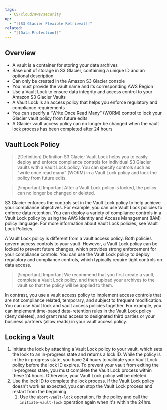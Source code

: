 ```yaml
---
tags:
  - CS/cloud/aws/security
up:
  - "[[S3 Glacier Flexible Retrieval]]"
related:
  - "[[Data Protection]]"
---
```

## Overview

- A vault is a container for storing your data archives
- Base unit of storage in S3 Glacier, containing a unique ID and an optional description
- Can only be created in the Amazon S3 Glacier console
- You must provide the vault name and its corresponding AWS Region
- Use a Vault Lock to ensure data integrity and access control to your Amazon S3 Glacier Vaults
- A Vault Lock is an access policy that helps you enforce regulatory and compliance requirements
- You can specify a “Write Once Read Many” (WORM) control to lock your Glacier vault policy from future edits
- A Glacier vault access policy can no longer be changed when the vault lock process has been completed after 24 hours

## Vault Lock Policy

>[!Definition] Definition
>S3 Glacier Vault Lock helps you to easily deploy and enforce compliance controls for individual S3 Glacier vaults with a Vault Lock policy. You can specify controls such as "write once read many" (WORM) in a Vault Lock policy and lock the policy from future edits.

>[!important] Important
>After a Vault Lock policy is locked, the policy can no longer be changed or deleted.


S3 Glacier enforces the controls set in the Vault Lock policy to help achieve your compliance objectives. For example, you can use Vault Lock policies to enforce data retention. You can deploy a variety of compliance controls in a Vault Lock policy by using the AWS Identity and Access Management (IAM) policy language. For more information about Vault Lock policies, see Vault Lock Policies.

A Vault Lock policy is different from a vault access policy. Both policies govern access controls to your vault. However, a Vault Lock policy can be locked to prevent future changes, which provides strong enforcement for your compliance controls. You can use the Vault Lock policy to deploy regulatory and compliance controls, which typically require tight controls on data access. 

>[!important] Important
>We recommend that you first create a vault, complete a Vault Lock policy, and then upload your archives to the vault so that the policy will be applied to them.

In contrast, you use a vault access policy to implement access controls that are not compliance related, temporary, and subject to frequent modification. You can use Vault lock and vault access policies together. For example, you can implement time-based data-retention rules in the Vault Lock policy (deny deletes), and grant read access to designated third parties or your business partners (allow reads) in your vault access policy.

## Locking a Vault

1. Initiate the lock by attaching a Vault Lock policy to your vault, which sets the lock to an in-progress state and returns a lock ID. While the policy is in the in-progress state, you have 24 hours to validate your Vault Lock policy before the lock ID expires. To prevent your vault from exiting the in-progress state, you must complete the Vault Lock process within these 24 hours. Otherwise, your Vault Lock policy will be deleted.
2. Use the lock ID to complete the lock process. If the Vault Lock policy doesn't work as expected, you can stop the Vault Lock process and restart from the beginning. 
	1. Use the `abort-vault-lock` operation, fix the policy and call the `initiate-vault-lock` operation again when it's within the 24hrs.

